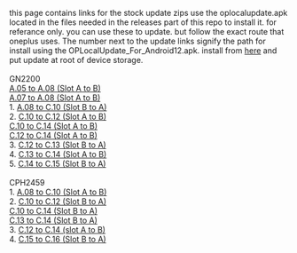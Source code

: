 this page contains links for the stock update zips use the oplocalupdate.apk located in the files needed in the releases part of this repo to install it. for referance only. you can use these to update. but follow the exact route that oneplus uses.
The number next to the update links signify the path for install using the OPLocalUpdate_For_Android12.apk. install from [here](https://github.com/babyskylar/phonedev/releases/download/files-needed/OPLocalUpdate_For_Android12.apk) and put update at root of device storage.
<br><br>GN2200
<br>[A.05 to A.08 (Slot A to B)](https://android.googleapis.com/packages/ota-api/package/7c03412131629ed3f7a263643bc0f09756560236.zip)
<br>[A.07 to A.08 (Slot A to B)](https://android.googleapis.com/packages/ota-api/package/553926f53f74b69b930f33683f9f37f8f61952f7.zip)
<br>1. [A.08 to C.10 (Slot B to A)](https://android.googleapis.com/packages/ota-api/package/551a9697737e4658bcca45515dab70c9df1b9e21.zip)
<br>2. [C.10 to C.12 (Slot A to B)](https://android.googleapis.com/packages/ota-api/package/c2f51e214094eafc5482703b80aad4225583b937.zip)
<br>[C.10 to C.14 (Slot A to B)](https://android.googleapis.com/packages/ota-api/package/dcfa6ee06760b2cf4f759081bea95f44d588cc69.zip)
<br>[C.12 to C.14 (Slot A to B)](https://android.googleapis.com/packages/ota-api/package/f3e9c65836059dee5bad108453155f7190cb73b9.zip)
<br>3. [C.12 to C.13 (Slot B to A)](https://android.googleapis.com/packages/ota-api/package/a0a1e2c3ec957c4767422ee72707952614f45287.zip)
<br>4. [C.13 to C.14 (Slot A to B)](https://android.googleapis.com/packages/ota-api/package/d19b36461c2d2ed5f5b6fa13401c13528b69f3a5.zip)
<br>5. [C.14 to C.15 (Slot B to A)](https://android.googleapis.com/packages/ota-api/package/c2d8c6d908e3677003db44fa78d165285cf6da10.zip)
<br><br>CPH2459
<br>1. [A.08 to C.10 (Slot A to B)](https://android.googleapis.com/packages/ota-api/package/53dc26b45c12d65e6a356a19580dbeddce3919a6.zip)
<br>2. [C.10 to C.12 (Slot B to A)](https://android.googleapis.com/packages/ota-api/package/098417a42ffe600ecd57102c0a2614331d9aeda1.zip)
<br>[C.10 to C.14 (Slot B to A)](https://android.googleapis.com/packages/ota-api/package/efa9fadea1481bccfb474683fd79b4d530ae960f.zip)
<br>[C.13 to C.14 (Slot B to A)](https://android.googleapis.com/packages/ota-api/package/81fbcb92f8b57921af5a2325170492d9645a6b12.zip)
<br>3. [C.12 to C.14 (slot A to B)](https://android.googleapis.com/packages/ota-api/package/efa9fadea1481bccfb474683fd79b4d530ae960f.zip)
<br>4. [C.15 to C.16 (Slot B to A)](https://android.googleapis.com/packages/ota-api/package/7e6950cb4cf48feb70e8758cf396826238f4b98f.zip)
